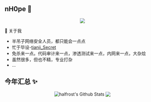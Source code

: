 ## nH0pe  👋
<p align="center"><img src="https://i.giphy.com/RThN0hOS2GO4M.gif" /></p>  

🌱 关于我
- 半吊子网络安全人员，都只能会一点点  
- 忙于毕设-[tianji_Secret](https://github.com/guxiatongxue/tianji_Secret)  
- 免杀来一点。代码审计来一点，渗透测试来一点，内网来一点，大杂烩  
- 虽然很多，但也不精，专业打杂  
- ...
</a>


## 今年汇总 ✨

<p align="center">
<img align="center" src="https://github-readme-stats-six-plum-27.vercel.app/api?username=guxiatongxue&show_icons=true&count_private=true&include_all_commits=true&line_height=21" alt="halfrost's Github Stats" />
<img align="center" src="https://github-readme-stats-six-plum-27.vercel.app/api/top-langs/?username=guxiatongxue&hide_langs_below=1&theme=default&line_height=27&layout=compact" />
</p>
